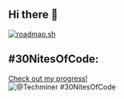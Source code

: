 ## Hi there 👋

<!--
**techminer71/techminer71** is a ✨ _special_ ✨ repository because its `README.md` (this file) appears on your GitHub profile.

Here are some ideas to get you started:

- 🔭 I’m currently working on ...
- 🌱 I’m currently learning ...
- 👯 I’m looking to collaborate on ...
- 🤔 I’m looking for help with ...
- 💬 Ask me about ...
- 📫 How to reach me: ...
- 😄 Pronouns: ...
- ⚡ Fun fact: ...
-->
<a href="https://roadmap.sh"><img src="https://roadmap.sh/card/wide/6787d5b198c00f71174983b6?variant=dark&roadmaps=devops%3Fr%3Ddevops-beginner%2Clinux%2Cpython" alt="roadmap.sh"/></a>
## #30NitesOfCode:
[Check out my progress!](https://www.codedex.io/@Techminer/30-nites-of-code)  
![@Techminer #30NitesOfCode](https://www.codedex.io/api/petStatus?user=Techminer)
